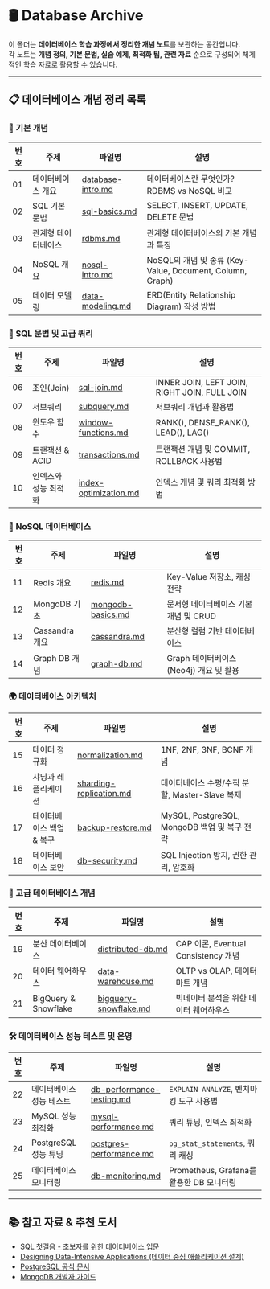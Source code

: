 # 🛢️ Database Archive

이 폴더는 **데이터베이스 학습 과정에서 정리한 개념 노트**를 보관하는 공간입니다.  
각 노트는 **개념 정의, 기본 문법, 실습 예제, 최적화 팁, 관련 자료** 순으로 구성되어 체계적인 학습 자료로 활용할 수 있습니다.

---

## 📋 데이터베이스 개념 정리 목록  

### 📌 기본 개념  
| 번호 | 주제 | 파일명 | 설명 |  
|---|---|---|---|  
| 01 | 데이터베이스 개요 | [database-intro.md](./database-intro.md) | 데이터베이스란 무엇인가? RDBMS vs NoSQL 비교 |  
| 02 | SQL 기본 문법 | [sql-basics.md](./sql-basics.md) | SELECT, INSERT, UPDATE, DELETE 문법 |  
| 03 | 관계형 데이터베이스 | [rdbms.md](./rdbms.md) | 관계형 데이터베이스의 기본 개념과 특징 |  
| 04 | NoSQL 개요 | [nosql-intro.md](./nosql-intro.md) | NoSQL의 개념 및 종류 (Key-Value, Document, Column, Graph) |  
| 05 | 데이터 모델링 | [data-modeling.md](./data-modeling.md) | ERD(Entity Relationship Diagram) 작성 방법 |  

### 🔲 SQL 문법 및 고급 쿼리  
| 번호 | 주제 | 파일명 | 설명 |  
|---|---|---|---|  
| 06 | 조인(Join) | [sql-join.md](./sql-join.md) | INNER JOIN, LEFT JOIN, RIGHT JOIN, FULL JOIN |  
| 07 | 서브쿼리 | [subquery.md](./subquery.md) | 서브쿼리 개념과 활용법 |  
| 08 | 윈도우 함수 | [window-functions.md](./window-functions.md) | RANK(), DENSE_RANK(), LEAD(), LAG() |  
| 09 | 트랜잭션 & ACID | [transactions.md](./transactions.md) | 트랜잭션 개념 및 COMMIT, ROLLBACK 사용법 |  
| 10 | 인덱스와 성능 최적화 | [index-optimization.md](./index-optimization.md) | 인덱스 개념 및 쿼리 최적화 방법 |  

### 🔄 NoSQL 데이터베이스  
| 번호 | 주제 | 파일명 | 설명 |  
|---|---|---|---|  
| 11 | Redis 개요 | [redis.md](./redis.md) | Key-Value 저장소, 캐싱 전략 |  
| 12 | MongoDB 기초 | [mongodb-basics.md](./mongodb-basics.md) | 문서형 데이터베이스 기본 개념 및 CRUD |  
| 13 | Cassandra 개요 | [cassandra.md](./cassandra.md) | 분산형 컬럼 기반 데이터베이스 |  
| 14 | Graph DB 개념 | [graph-db.md](./graph-db.md) | Graph 데이터베이스 (Neo4j) 개요 및 활용 |  

### 🌍 데이터베이스 아키텍처  
| 번호 | 주제 | 파일명 | 설명 |  
|---|---|---|---|  
| 15 | 데이터 정규화 | [normalization.md](./normalization.md) | 1NF, 2NF, 3NF, BCNF 개념 |  
| 16 | 샤딩과 레플리케이션 | [sharding-replication.md](./sharding-replication.md) | 데이터베이스 수평/수직 분할, Master-Slave 복제 |  
| 17 | 데이터베이스 백업 & 복구 | [backup-restore.md](./backup-restore.md) | MySQL, PostgreSQL, MongoDB 백업 및 복구 전략 |  
| 18 | 데이터베이스 보안 | [db-security.md](./db-security.md) | SQL Injection 방지, 권한 관리, 암호화 |  

### 🚀 고급 데이터베이스 개념  
| 번호 | 주제 | 파일명 | 설명 |  
|---|---|---|---|  
| 19 | 분산 데이터베이스 | [distributed-db.md](./distributed-db.md) | CAP 이론, Eventual Consistency 개념 |  
| 20 | 데이터 웨어하우스 | [data-warehouse.md](./data-warehouse.md) | OLTP vs OLAP, 데이터 마트 개념 |  
| 21 | BigQuery & Snowflake | [bigquery-snowflake.md](./bigquery-snowflake.md) | 빅데이터 분석을 위한 데이터 웨어하우스 |  

### 🛠️ 데이터베이스 성능 테스트 및 운영  
| 번호 | 주제 | 파일명 | 설명 |  
|---|---|---|---|  
| 22 | 데이터베이스 성능 테스트 | [db-performance-testing.md](./db-performance-testing.md) | `EXPLAIN ANALYZE`, 벤치마킹 도구 사용법 |  
| 23 | MySQL 성능 최적화 | [mysql-performance.md](./mysql-performance.md) | 쿼리 튜닝, 인덱스 최적화 |  
| 24 | PostgreSQL 성능 튜닝 | [postgres-performance.md](./postgres-performance.md) | `pg_stat_statements`, 쿼리 캐싱 |  
| 25 | 데이터베이스 모니터링 | [db-monitoring.md](./db-monitoring.md) | Prometheus, Grafana를 활용한 DB 모니터링 |  

---

## 📚 참고 자료 & 추천 도서  
- [SQL 첫걸음 - 초보자를 위한 데이터베이스 입문](https://www.yes24.com/Product/Goods/66325951)  
- [Designing Data-Intensive Applications (데이터 중심 애플리케이션 설계)](https://www.oreilly.com/library/view/designing-data-intensive-applications/9781491903063/)  
- [PostgreSQL 공식 문서](https://www.postgresql.org/docs/)  
- [MongoDB 개발자 가이드](https://www.mongodb.com/docs/guides/)  
